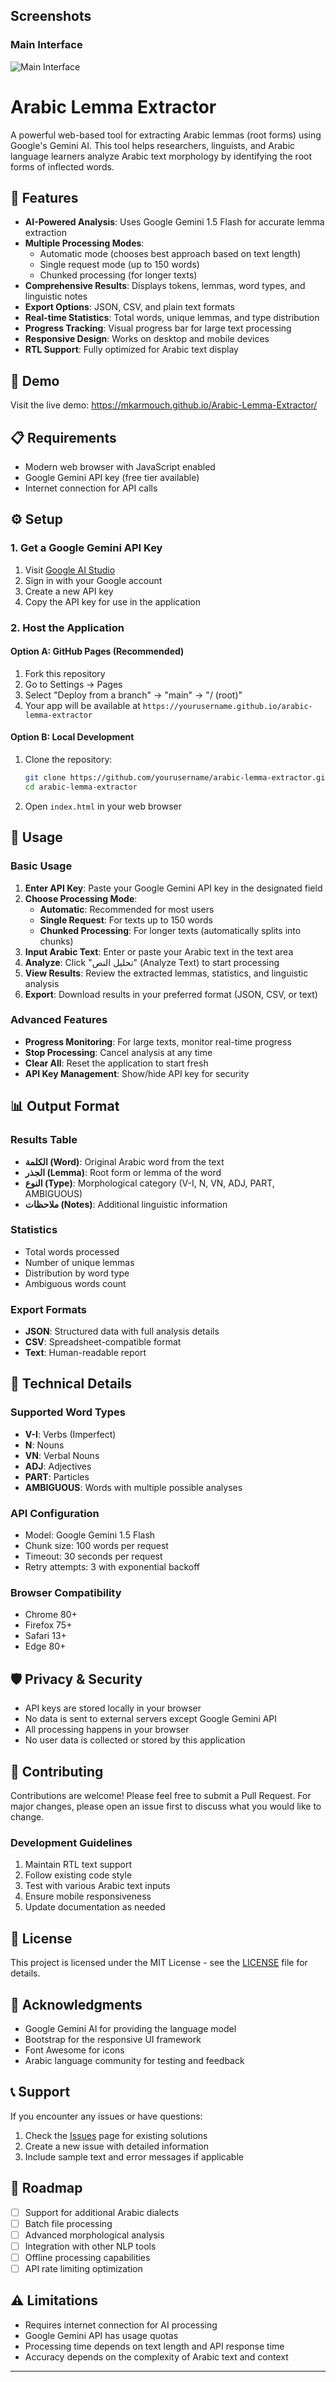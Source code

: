 ## Screenshots

### Main Interface
![Main Interface](screenshots/msedge_7xgM9EmncK.png)

# Arabic Lemma Extractor

A powerful web-based tool for extracting Arabic lemmas (root forms) using Google's Gemini AI. This tool helps researchers, linguists, and Arabic language learners analyze Arabic text morphology by identifying the root forms of inflected words.

## 🌟 Features

- **AI-Powered Analysis**: Uses Google Gemini 1.5 Flash for accurate lemma extraction
- **Multiple Processing Modes**: 
  - Automatic mode (chooses best approach based on text length)
  - Single request mode (up to 150 words)
  - Chunked processing (for longer texts)
- **Comprehensive Results**: Displays tokens, lemmas, word types, and linguistic notes
- **Export Options**: JSON, CSV, and plain text formats
- **Real-time Statistics**: Total words, unique lemmas, and type distribution
- **Progress Tracking**: Visual progress bar for large text processing
- **Responsive Design**: Works on desktop and mobile devices
- **RTL Support**: Fully optimized for Arabic text display

## 🚀 Demo

Visit the live demo: https://mkarmouch.github.io/Arabic-Lemma-Extractor/

## 📋 Requirements

- Modern web browser with JavaScript enabled
- Google Gemini API key (free tier available)
- Internet connection for API calls

## ⚙️ Setup

### 1. Get a Google Gemini API Key

1. Visit [Google AI Studio](https://aistudio.google.com/app/apikey)
2. Sign in with your Google account
3. Create a new API key
4. Copy the API key for use in the application

### 2. Host the Application

#### Option A: GitHub Pages (Recommended)
1. Fork this repository
2. Go to Settings → Pages
3. Select "Deploy from a branch" → "main" → "/ (root)"
4. Your app will be available at `https://yourusername.github.io/arabic-lemma-extractor`

#### Option B: Local Development
1. Clone the repository:
   ```bash
   git clone https://github.com/yourusername/arabic-lemma-extractor.git
   cd arabic-lemma-extractor
   ```
2. Open `index.html` in your web browser

## 🎯 Usage

### Basic Usage

1. **Enter API Key**: Paste your Google Gemini API key in the designated field
2. **Choose Processing Mode**:
   - **Automatic**: Recommended for most users
   - **Single Request**: For texts up to 150 words
   - **Chunked Processing**: For longer texts (automatically splits into chunks)
3. **Input Arabic Text**: Enter or paste your Arabic text in the text area
4. **Analyze**: Click "تحليل النص" (Analyze Text) to start processing
5. **View Results**: Review the extracted lemmas, statistics, and linguistic analysis
6. **Export**: Download results in your preferred format (JSON, CSV, or text)

### Advanced Features

- **Progress Monitoring**: For large texts, monitor real-time progress
- **Stop Processing**: Cancel analysis at any time
- **Clear All**: Reset the application to start fresh
- **API Key Management**: Show/hide API key for security

## 📊 Output Format

### Results Table
- **الكلمة (Word)**: Original Arabic word from the text
- **الجذر (Lemma)**: Root form or lemma of the word
- **النوع (Type)**: Morphological category (V-I, N, VN, ADJ, PART, AMBIGUOUS)
- **ملاحظات (Notes)**: Additional linguistic information

### Statistics
- Total words processed
- Number of unique lemmas
- Distribution by word type
- Ambiguous words count

### Export Formats
- **JSON**: Structured data with full analysis details
- **CSV**: Spreadsheet-compatible format
- **Text**: Human-readable report

## 🔧 Technical Details

### Supported Word Types
- **V-I**: Verbs (Imperfect)
- **N**: Nouns
- **VN**: Verbal Nouns
- **ADJ**: Adjectives
- **PART**: Particles
- **AMBIGUOUS**: Words with multiple possible analyses

### API Configuration
- Model: Google Gemini 1.5 Flash
- Chunk size: 100 words per request
- Timeout: 30 seconds per request
- Retry attempts: 3 with exponential backoff

### Browser Compatibility
- Chrome 80+
- Firefox 75+
- Safari 13+
- Edge 80+

## 🛡️ Privacy & Security

- API keys are stored locally in your browser
- No data is sent to external servers except Google Gemini API
- All processing happens in your browser
- No user data is collected or stored by this application

## 🤝 Contributing

Contributions are welcome! Please feel free to submit a Pull Request. For major changes, please open an issue first to discuss what you would like to change.

### Development Guidelines
1. Maintain RTL text support
2. Follow existing code style
3. Test with various Arabic text inputs
4. Ensure mobile responsiveness
5. Update documentation as needed

## 📝 License

This project is licensed under the MIT License - see the [LICENSE](LICENSE) file for details.

## 🙏 Acknowledgments

- Google Gemini AI for providing the language model
- Bootstrap for the responsive UI framework
- Font Awesome for icons
- Arabic language community for testing and feedback

## 📞 Support

If you encounter any issues or have questions:

1. Check the [Issues](../../issues) page for existing solutions
2. Create a new issue with detailed information
3. Include sample text and error messages if applicable

## 🔮 Roadmap

- [ ] Support for additional Arabic dialects
- [ ] Batch file processing
- [ ] Advanced morphological analysis
- [ ] Integration with other NLP tools
- [ ] Offline processing capabilities
- [ ] API rate limiting optimization

## ⚠️ Limitations

- Requires internet connection for AI processing
- Google Gemini API has usage quotas
- Processing time depends on text length and API response time
- Accuracy depends on the complexity of Arabic text and context

---

